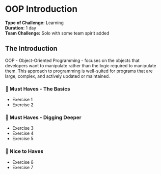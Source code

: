 # OOP Introduction

**Type of Challenge:** Learning  
**Duration:** 1 day  
**Team Challenge:** Solo with some team spirit added

## The Introduction

OOP - Object-Oriented Programming - focuses on the objects that developers want to manipulate rather than the logic required to manipulate them. This approach to programming is well-suited for programs that are large, complex, and actively updated or maintained.

### 🌱 Must Haves - The Basics

- Exercise 1
- Exercise 2

### 🌱 Must Haves - Digging Deeper

- Exercise 3
- Exercise 4
- Exercise 5

### 🌼 Nice to Haves

- Exercise 6
- Exercise 7
